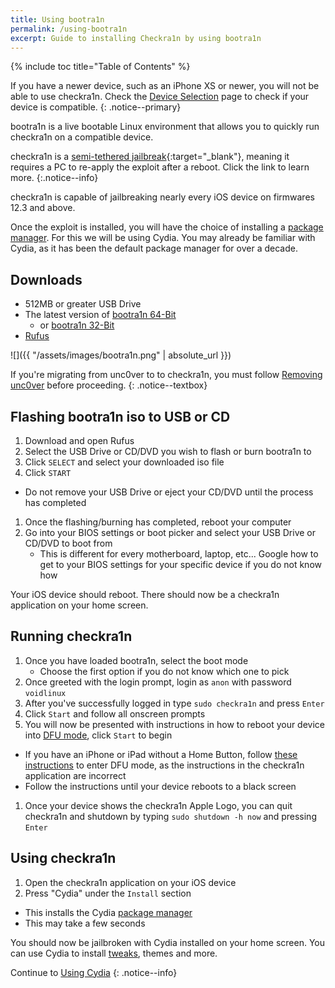 ```yaml
---
title: Using bootra1n
permalink: /using-bootra1n
excerpt: Guide to installing Checkra1n by using bootra1n
---
```

<link rel="shortcut icon" type="image/png" href="/assets/images/jb/checkra1n.png">

{% include toc title="Table of Contents" %}

If you have a newer device, such as an iPhone XS or newer, you will not be able to use checkra1n. Check the [Device Selection](device-selection) page to check if your device is compatible.
{: .notice--primary}

<script src="{{ '/assets/js/hide.js' | absolute_url }}"></script>

bootra1n is a live bootable Linux environment that allows you to quickly run checkra1n on a compatible device.

checkra1n is a [semi-tethered jailbreak](/types-of-jailbreak#semi-tethered-jailbreaks){:target="_blank"}, meaning it requires a PC to re-apply the exploit after a reboot. Click the link to learn more.
{:.notice--info}

checkra1n is capable of jailbreaking nearly every iOS device on firmwares 12.3 and above.

Once the exploit is installed, you will have the choice of installing a [package manager](faq#package-manager). For this we will be using Cydia. You may already be familiar with Cydia, as it has been the default package manager for over a decade.

## Downloads

- 512MB or greater USB Drive
- The latest version of [bootra1n 64-Bit](https://github.com/foxlet/bootra1n/releases/download/0.10.2/bootra1n-x86_64-0.10.2-20200526.iso)
    - or [bootra1n 32-Bit](https://github.com/foxlet/bootra1n/releases/download/0.10.2/bootra1n-i686-0.10.2-20200526.iso)
- [Rufus](https://rufus.ie/)

![]({{ "/assets/images/bootra1n.png" | absolute_url }})

If you're migrating from unc0ver to to checkra1n, you must follow [Removing unc0ver](removing-unc0ver) before proceeding.
{: .notice--textbox}

## Flashing bootra1n iso to USB or CD
  
1. Download and open Rufus
1. Select the USB Drive or CD/DVD you wish to flash or burn bootra1n to
1. Click `SELECT` and select your downloaded iso file
1. Click `START`
  - Do not remove your USB Drive or eject your CD/DVD until the process has completed
1. Once the flashing/burning has completed, reboot your computer
1. Go into your BIOS settings or boot picker and select your USB Drive or CD/DVD to boot from
    - This is different for every motherboard, laptop, etc... Google how to get to your BIOS settings for your specific device if you do not know how

Your iOS device should reboot. There should now be a checkra1n application on your home screen.

## Running checkra1n
1. Once you have loaded bootra1n, select the boot mode
    - Choose the first option if you do not know which one to pick
1. Once greeted with the login prompt, login as `anon` with password `voidlinux`
1. After you've successfully logged in type `sudo checkra1n` and press `Enter`
1. Click `Start` and follow all onscreen prompts
1. You will now be presented with instructions in how to reboot your device into [DFU mode](faq#dfu_mode), click `Start` to begin
  - If you have an iPhone or iPad without a Home Button, follow [these instructions](troubleshooting#iphonex_dfu) to enter DFU mode, as the instructions in the checkra1n application are incorrect
  - Follow the instructions until your device reboots to a black screen
1. Once your device shows the checkra1n Apple Logo, you can quit checkra1n and shutdown by typing `sudo shutdown -h now` and pressing `Enter`

## Using checkra1n

1. Open the checkra1n application on your iOS device
1. Press "Cydia" under the `Install` section
  - This installs the Cydia [package manager](faq#package-manager)
  - This may take a few seconds

You should now be jailbroken with Cydia installed on your home screen. You can use Cydia to install [tweaks](faq#tweaks), themes and more.

Continue to [Using Cydia](using-cydia)
{: .notice--info}
